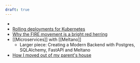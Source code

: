```yaml
---
draft: true
---
```

- 
- [Rolling deployments for Kubernetes](posts/rolling_kube_deployments.md)
- [Why the FIRE movement is a bright red herring](posts/fire_red_herring.md)
- [[Microservices]] with [[Meltano]]
	- Larger piece: Creating a Modern Backend with Postgres, SQLAlchemy, FastAPI and Meltano
- [How I moved out of my parent's house](posts/move_out.md)